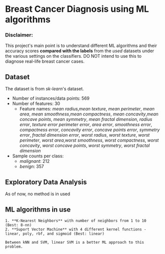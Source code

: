 # Breast Cancer Diagnosis using ML algorithms

### Disclaimer:
This project's main point is to understand different ML algorithms and their accuracy scores **compared with the labels** from the *used* datasets under the various settings on the classifiers. DO NOT intend to use this to diagnose real-life breast cancer cases.

## Dataset
The dataset is from *sk-learn*'s dataset.
* Number of instances/data points: 569
* Number of features: 30
    * Feature names: *mean radius*,*mean texture*, *mean perimeter*, *mean area*, *mean smoothness*,*mean compactness*, *mean concavity*,*mean concave points*, *mean symmetry*, *mean fractal dimension*, *radius error*, *texture error* *perimeter error*, *area error*, *smoothness error*, *compactness error*, *concavity error*, *concave points error*, *symmetry error*, *fractal dimension error*, *worst radius*, *worst texture*, *worst perimeter*, *worst area*,*worst smoothness*, *worst compactness*, *worst concavity*, *worst concave points*, *worst symmetry*, *worst fractal dimension*
* Sample counts per class: 
    * *malignant*: 212
    * *benign*: 357

## Exploratory Data Analysis
As of now, no method is in used

## ML algorithms in use
    1. **K-Nearest Neighbors** with number of neighbors from 1 to 10 (Best: 8-nn)
    2. **Suport Vector Machine** with 4 different kernel functions - linear, poly, rbf, and sigmoid (Best: linear)

    Between kNN and SVM, linear SVM is a better ML approach to this problem.